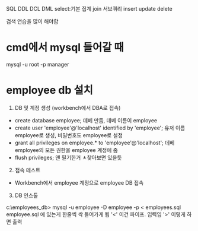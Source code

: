 SQL
 DDL
 DCL
 DML
    select:기본
           집계
           join
           서브쿼리
    insert
    update
    delete

검색 연습을 많이 해야함


# cmd에서 mysql 들어갈 때
mysql -u root -p
manager

# employee db 설치

1. DB 및 계정 생성 (workbench에서 DBA로 접속)
- create database employee;
   데베 만듬, 데베 이름이 employee
- create user 'employee'@'localhost' identified by 'employee';
   유저 이름 employee로 생성, 비밀번호도 employee로 설정
- grant all privileges on employee.* to 'employee'@'localhost'; 
   데베 employee의 모든 권한을 employee 계정에 줌
- flush privileges; 
   얜 필기한거 ㅊ찾아보면 있을듯
   
2. 접속 테스트
- Workbench에서 employee 계정으로 employee DB 접속

3. DB 인스톨

c:\employees_db> mysql -u employee -D employee -p < employees.sql
employee.sql 에 있는게 한줄씩 싹 들어가게 됨
'<' 이건 파이프. 입력임
'>' 이렇게 하면 출력

